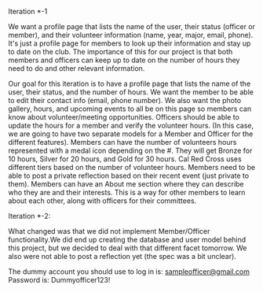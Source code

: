 Iteration *-1

We want a profile page that lists the name of the user, their status (officer or member), and their volunteer information (name, year, major, email, phone). It's just a profile page for members to look up their information and stay up to date on the club. The importance of this for our project is that both members and officers can keep up to date on the number of hours they need to do and other relevant information. 

Our goal for this iteration is to have a profile page that lists the name of the user, their status, and the number of hours. We want the member to be able to edit their contact info (email, phone number). We also want the photo gallery, hours, and upcoming events to all be on this page so members can know about volunteer/meeting opportunities.  Officers should be able to update the hours for a member and verify the volunteer hours. (In this case, we are going to have two separate models for a Member and Officer for the different features). Members can have the number of volunteers hours represented with a medal icon depending on the #. They will get Bronze for 10 hours, Silver for 20 hours, and Gold for 30 hours. Cal Red Cross uses different tiers based on the number of volunteer hours. Members need to be able to post a private reflection based on their recent event (just private to them). Members can have an About me section where they can describe who they are and their interests. This is a way for other members to learn about each other, along with officers for their committees. 


Iteration *-2:

What changed was that we did not implement Member/Officer functionality.We did end up creating the database and user model behind this project, but we decided to deal with that different facet tomorrow. We also were not able to post a reflection yet (the spec was a bit unclear). 

The dummy account you should use to log in is: sampleofficer@gmail.com
Password is: Dummyofficer123!
